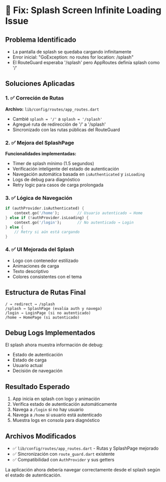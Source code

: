 # 🔧 Fix: Splash Screen Infinite Loading Issue

## Problema Identificado
- La pantalla de splash se quedaba cargando infinitamente
- Error inicial: "GoException: no routes for location: /splash"
- El RouteGuard esperaba '/splash' pero AppRoutes definía splash como '/'

## Soluciones Aplicadas

### 1. ✅ Correción de Rutas
**Archivo:** `lib/config/routes/app_routes.dart`
- Cambié `splash = '/'` a `splash = '/splash'`
- Agregué ruta de redirección de '/' a '/splash'
- Sincronizado con las rutas públicas del RouteGuard

### 2. ✅ Mejora del SplashPage
**Funcionalidades implementadas:**
- Timer de splash mínimo (1.5 segundos)
- Verificación inteligente del estado de autenticación
- Navegación automática basada en `isAuthenticated` y `isLoading`
- Logs de debug para diagnóstico
- Retry logic para casos de carga prolongada

### 3. ✅ Lógica de Navegación
```dart
if (authProvider.isAuthenticated) {
    context.go('/home');        // Usuario autenticado → Home
} else if (!authProvider.isLoading) {
    context.go('/login');       // No autenticado → Login
} else {
    // Retry si aún está cargando
}
```

### 4. ✅ UI Mejorada del Splash
- Logo con contenedor estilizado
- Animaciones de carga
- Texto descriptivo
- Colores consistentes con el tema

## Estructura de Rutas Final
```
/ → redirect → /splash
/splash → SplashPage (evalúa auth y navega)
/login → LoginPage (si no autenticado)
/home → HomePage (si autenticado)
```

## Debug Logs Implementados
El splash ahora muestra información de debug:
- Estado de autenticación
- Estado de carga
- Usuario actual
- Decisión de navegación

## Resultado Esperado
1. App inicia en splash con logo y animación
2. Verifica estado de autenticación automáticamente
3. Navega a `/login` si no hay usuario
4. Navega a `/home` si usuario está autenticado
5. Muestra logs en consola para diagnóstico

## Archivos Modificados
- ✅ `lib/config/routes/app_routes.dart` - Rutas y SplashPage mejorado
- ✅ Sincronización con `route_guard.dart` existente
- ✅ Compatibilidad con `AuthProvider` y sus getters

La aplicación ahora debería navegar correctamente desde el splash según el estado de autenticación.

